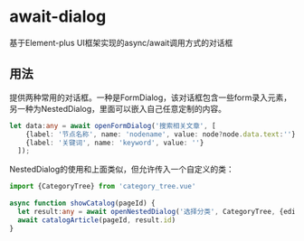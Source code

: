 # await-dialog
基于Element-plus UI框架实现的async/await调用方式的对话框

## 用法
提供两种常用的对话框。一种是FormDialog，该对话框包含一些form录入元素，另一种为NestedDialog，里面可以嵌入自己任意定制的内容。
```typescript
let data:any = await openFormDialog('搜索相关文章', [
    {label: '节点名称', name: 'nodename', value: node?node.data.text:''},
    {label: '关键词', name: 'keyword', value: ''}
  ]);
```

NestedDialog的使用和上面类似，但允许传入一个自定义的类：
```typescript
import {CategoryTree} from 'category_tree.vue'
 
async function showCatalog(pageId) {
  let result:any = await openNestedDialog('选择分类', CategoryTree, {editable: 'false'})
  await catalogArticle(pageId, result.id)
}
```

